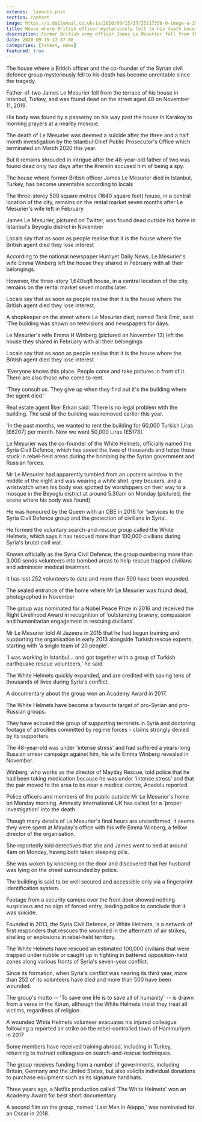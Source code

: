 ```yaml
---
extends: _layouts.post
section: content
image: https://i.dailymail.co.uk/1s/2020/09/15/17/33217358-0-image-a-19_1600187295937.jpg 
title: House where British officer mysteriously fell to his death becomes unrentable 
description: Former British army officer James Le Mesurier fell from the terrace of his house in Istanbul, Turkey, and was found dead on the street aged 48 on November 11, 2019. 
date: 2020-09-15-17-37-08 
categories: [latest, news] 
featured: true 
--- 
```

The house where a British officer and the co-founder of the Syrian civil defence group mysteriously fell to his death has become unrentable since the tragedy.

Father-of-two James Le Mesurier fell from the terrace of his house in Istanbul, Turkey, and was found dead on the street aged 48 on November 11, 2019.

His body was found by a passerby on his way past the house in Karakoy to morning prayers at a nearby mosque.

The death of Le Mesurier was deemed a suicide after the three and a half month investigation by the Istanbul Chief Public Prosecutor's Office which terminated on March 2020 this year.

But it remains shrouded in intrigue after the 48-year-old father of two was found dead only two days after the Kremlin accused him of being a spy. 

The house where former British officer James Le Mesurier died in Istanbul, Turkey, has become unrentable according to locals

The three-storey 500 square metres (1640 square feet) house, in a central location of the city, remains on the rental market seven months after Le Mesurier's wife left in February

James Le Mesurier, pictured on Twitter, was found dead outside his home in Istanbul's Beyoglu district in November

Locals say that as soon as people realise that it is the house where the British agent died they lose interest

According to the national newspaper Hurriyet Daily News, Le Mesurier's wife Emma Winberg left the house they shared in February with all their belongings.

However, the three-story 1,640sqft house, in a central location of the city, remains on the rental market seven months later.

Locals say that as soon as people realise that it is the house where the British agent died they lose interest.

A shopkeeper on the street where Le Mesurier died, named Tarık Emir, said: 'The building was shown on televisions and newspapers for days. 

Le Mesurier's wife Emma H Winberg (pictured on November 13) left the house they shared in February with all their belongings

Locals say that as soon as people realise that it is the house where the British agent died they lose interest

'Everyone knows this place. People come and take pictures in front of it. There are also those who come to rent. 

'They consult us. They give up when they find out it's the building where the agent died.'

Real estate agent İlker Erkan said: 'There is no legal problem with the building. The seal of the building was removed earlier this year. 

'In the past months, we wanted to rent the building for 60,000 Turkish Liras [£6207] per month. Now we want 50,000 Liras [£5173].'

Le Mesurier was the co-founder of the White Helmets, officially named the Syria Civil Defence, which has saved the lives of thousands and helps those stuck in rebel-held areas during the bombing by the Syrian government and Russian forces.

Mr Le Mesurier had apparently tumbled from an upstairs window in the middle of the night and was wearing a white shirt, grey trousers, and a wristwatch when his body was spotted by worshippers on their way to a mosque in the Beyoglu district at around 5.30am on Monday (pictured, the scene where his body was found)

He was honoured by the Queen with an OBE in 2016 for 'services to the Syria Civil Defence group and the protection of civilians in Syria'.

He formed the voluntary search-and-rescue group called the White Helmets, which says it has rescued more than 100,000 civilians during Syria's brutal civil war.

Known officially as the Syria Civil Defence, the group numbering more than 3,000 sends volunteers into bombed areas to help rescue trapped civilians and administer medical treatment.

It has lost 252 volunteers to date and more than 500 have been wounded. 

The sealed entrance of the home where Mr Le Mesurier was found dead, photographed in November

The group was nominated for a Nobel Peace Prize in 2016 and received the Right Livelihood Award in recognition of 'outstanding bravery, compassion and humanitarian engagement in rescuing civilians'.

Mr Le Mesurier told Al Jazeera in 2015 that he had begun training and supporting the organisation in early 2013 alongside Turkish rescue experts, starting with 'a single team of 20 people'.

'I was working in Istanbul... and got together with a group of Turkish earthquake rescue volunteers,' he said. 

The White Helmets quickly expanded, and are credited with saving tens of thousands of lives during Syria's conflict.

A documentary about the group won an Academy Award in 2017.

The White Helmets have become a favourite target of pro-Syrian and pro-Russian groups. 

They have accused the group of supporting terrorists in Syria and doctoring footage of atrocities committed by regime forces - claims strongly denied by its supporters.

The 48-year-old was under 'intense stress' and had suffered a years-long Russian smear campaign against him, his wife Emma Winberg revealed in November.  

Winberg, who works as the director of Mayday Rescue, told police that he had been taking medication because he was under 'intense stress' and that the pair moved to the area to be near a medical centre, Anadolu reported.

Police officers and members of the public outside Mr Le Mesurier's home on Monday morning. Amnesty International UK has called for a 'proper investigation' into the death

Though many details of Le Mesurier's final hours are unconfirmed, it seems they were spent at Mayday's office with his wife Emma Winberg, a fellow director of the organisation.

She reportedly told detectives that she and James went to bed at around 4am on Monday, having both taken sleeping pills. 

She was woken by knocking on the door and discovered that her husband was lying on the street surrounded by police.

The building is said to be well secured and accessible only via a fingerprint identification system. 

Footage from a security camera over the front door showed nothing suspicious and no sign of forced entry, leading police to conclude that it was suicide. 

Founded in 2013, the Syria Civil Defence, or White Helmets, is a network of first responders that rescues the wounded in the aftermath of air strikes, shelling or explosions in rebel-held territory. 

The White Helmets have rescued an estimated 100,000 civilians that were trapped under rubble or caught up in fighting in battered opposition-held zones along various fronts of Syria's seven-year conflict.

Since its formation, when Syria's conflict was nearing its third year, more than 252 of its volunteers have died and more than 500 have been wounded.

The group's motto -- 'To save one life is to save all of humanity' -- is drawn from a verse in the Koran, although the White Helmets insist they treat all victims, regardless of religion.

A wounded White Helmets volunteer evacuates his injured colleague following a reported air strike on the rebel-controlled town of Hammuriyeh in 2017

Some members have received training abroad, including in Turkey, returning to instruct colleagues on search-and-rescue techniques.

The group receives funding from a number of governments, including Britain, Germany and the United States, but also solicits individual donations to purchase equipment such as its signature hard hats.

Three years ago, a Netflix production called 'The White Helmets' won an Academy Award for best short documentary.

A second film on the group, named 'Last Men in Aleppo,' was nominated for an Oscar in 2018.

